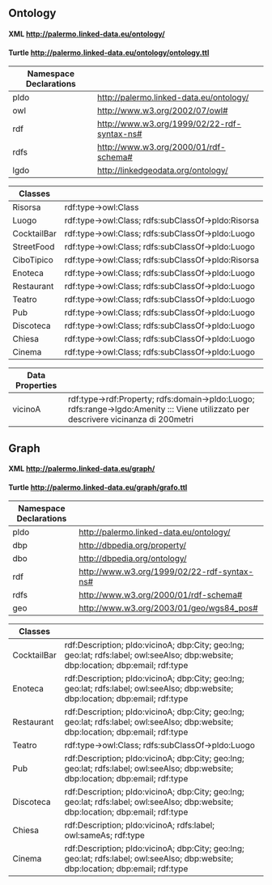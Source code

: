 ## Ontology 
#### XML http://palermo.linked-data.eu/ontology/
#### Turtle http://palermo.linked-data.eu/ontology/ontology.ttl

| Namespace Declarations | |
| --- | --- |
| pldo | http://palermo.linked-data.eu/ontology/ | 
| owl | http://www.w3.org/2002/07/owl# |
| rdf | http://www.w3.org/1999/02/22-rdf-syntax-ns# |
| rdfs | http://www.w3.org/2000/01/rdf-schema# |
| lgdo | http://linkedgeodata.org/ontology/ |

| Classes | |
| --- | --- |
| Risorsa | rdf:type->owl:Class |
| Luogo | rdf:type->owl:Class; rdfs:subClassOf->pldo:Risorsa |
| CocktailBar | rdf:type->owl:Class; rdfs:subClassOf->pldo:Luogo |
| StreetFood | rdf:type->owl:Class; rdfs:subClassOf->pldo:Luogo |
| CiboTipico | rdf:type->owl:Class; rdfs:subClassOf->pldo:Risorsa |
| Enoteca | rdf:type->owl:Class; rdfs:subClassOf->pldo:Luogo |
| Restaurant | rdf:type->owl:Class; rdfs:subClassOf->pldo:Luogo |
| Teatro | rdf:type->owl:Class; rdfs:subClassOf->pldo:Luogo |
| Pub | rdf:type->owl:Class; rdfs:subClassOf->pldo:Luogo |
| Discoteca | rdf:type->owl:Class; rdfs:subClassOf->pldo:Luogo |
| Chiesa | rdf:type->owl:Class; rdfs:subClassOf->pldo:Luogo |
| Cinema | rdf:type->owl:Class; rdfs:subClassOf->pldo:Luogo |

| Data Properties | |
| --- | --- |
| vicinoA | rdf:type->rdf:Property; rdfs:domain->pldo:Luogo; rdfs:range->lgdo:Amenity ::: Viene utilizzato per descrivere vicinanza di 200metri |

## Graph 
#### XML http://palermo.linked-data.eu/graph/
#### Turtle http://palermo.linked-data.eu/graph/grafo.ttl

| Namespace Declarations | |
| --- | --- |
| pldo | http://palermo.linked-data.eu/ontology/ | 
| dbp | http://dbpedia.org/property/ |
| dbo | http://dbpedia.org/ontology/ |
| rdf | http://www.w3.org/1999/02/22-rdf-syntax-ns# |
| rdfs | http://www.w3.org/2000/01/rdf-schema# |
| geo | http://www.w3.org/2003/01/geo/wgs84_pos# |

| Classes | |
| --- | --- |
| CocktailBar | rdf:Description; pldo:vicinoA; dbp:City; geo:lng; geo:lat; rdfs:label; owl:seeAlso; dbp:website; dbp:location; dbp:email; rdf:type |
| Enoteca |  rdf:Description; pldo:vicinoA; dbp:City; geo:lng; geo:lat; rdfs:label; owl:seeAlso; dbp:website; dbp:location; dbp:email; rdf:type  |
| Restaurant |  rdf:Description; pldo:vicinoA; dbp:City; geo:lng; geo:lat; rdfs:label; owl:seeAlso; dbp:website; dbp:location; dbp:email; rdf:type  |
| Teatro | rdf:type->owl:Class; rdfs:subClassOf->pldo:Luogo |
| Pub |  rdf:Description; pldo:vicinoA; dbp:City; geo:lng; geo:lat; rdfs:label; owl:seeAlso; dbp:website; dbp:location; dbp:email; rdf:type  |
| Discoteca |  rdf:Description; pldo:vicinoA; dbp:City; geo:lng; geo:lat; rdfs:label; owl:seeAlso; dbp:website; dbp:location; dbp:email; rdf:type  |
| Chiesa | rdf:Description; pldo:vicinoA; rdfs:label; owl:sameAs; rdf:type  |
| Cinema |  rdf:Description; pldo:vicinoA; dbp:City; geo:lng; geo:lat; rdfs:label; owl:seeAlso; dbp:website; dbp:location; dbp:email; rdf:type |


